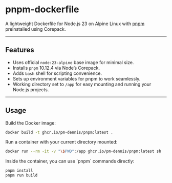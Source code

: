 # pnpm-dockerfile

A lightweight Dockerfile for Node.js 23 on Alpine Linux with [pnpm](https://pnpm.io/) preinstalled using Corepack.

---

## Features

- Uses official `node:23-alpine` base image for minimal size.
- Installs `pnpm` 10.12.4 via Node’s Corepack.
- Adds `bash` shell for scripting convenience.
- Sets up environment variables for pnpm to work seamlessly.
- Working directory set to `/app` for easy mounting and running your Node.js projects.

---

## Usage

Build the Docker image:

```bash
docker build -t ghcr.io/pm-dennis/pnpm:latest .
```

Run a container with your current directory mounted:

```bash
docker run --rm -it -v "\$PWD":/app ghcr.io/pm-dennis/pnpm:latest sh
```

Inside the container, you can use \`pnpm\` commands directly:

```sh
pnpm install
pnpm run build
```
